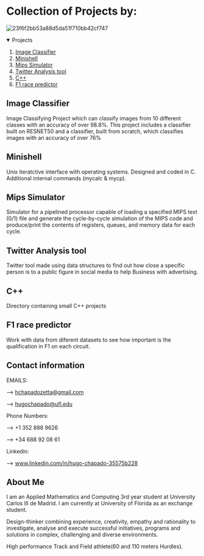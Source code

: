 # Collection of Projects by:
![23f6f2bb53a88d5da51f710bb42cf747](https://user-images.githubusercontent.com/89554893/151116570-dc97040d-d0c5-41d1-9342-c5e8de1f0a91.png)


<!-- Projects -->
<details open="open">
  <summary>Projects</summary>
  <ol>
    <li><a href="#image-classifier">Image Classifier</a></li>
    <li><a href="#minishell">Minishell</a></li>
    <li><a href="#mips-simulator">Mips Simulator</a></li>
    <li><a href="#twitter-analysis-tool">Twitter Analysis tool</a></li>
    <li><a href="#c++">C++</a></li>
    <li><a href="#f1racepredictor">F1 race predictor</a></li>
  </ol>
</details>

## Image Classifier
Image Classifying Project which can classify images from 10 different classes with an accuracy of over 98.8%.
This project includes a classifier built on RESNET50 and a classifier, built from scratch, which classifies images with an accuracy of over 76%


## Minishell
Unix iteratctive interface with operating systems. 
Designed and coded in C.
Additional internal commands (mycalc & mycp).


## Mips Simulator
Simulator for a pipelined processor capable of loading a specified
MIPS text (0/1) file and generate the cycle-by-cycle simulation of the MIPS code
and produce/print the contents of registers, queues, and memory data for each cycle.


## Twitter Analysis tool
Twitter tool made using data structures to find out how close a specific person is to a public figure in social media to help Business with advertising.


## C++
Directory containing small C++ projects

## F1 race predictor
Work with data from diferent datasets to see how important is the qualification in F1 on each circuit. 

## Contact information

EMAILS:

-->   hchapadozetta@gmail.com
  
-->   hugochapado@ufl.edu

Phone Numbers:

-->   +1 352 888 9626
  
-->   +34 688 92 08 61
 
 Linkedin:
 
 -->   www.linkedin.com/in/hugo-chapado-35575b228
 
  
## About Me
I am an Applied Mathematics and Computing 3rd year student at University Carlos III de Madrid. I am currently at University of Florida as an exchange student.

Design-thinker combining experience, creativity, empathy and rationality to investigate, analyse and execute successful initiatives, programs and solutions in complex, challenging and diverse environments. 

High performance Track and Field athlete(60 and 110 meters Hurdles).
